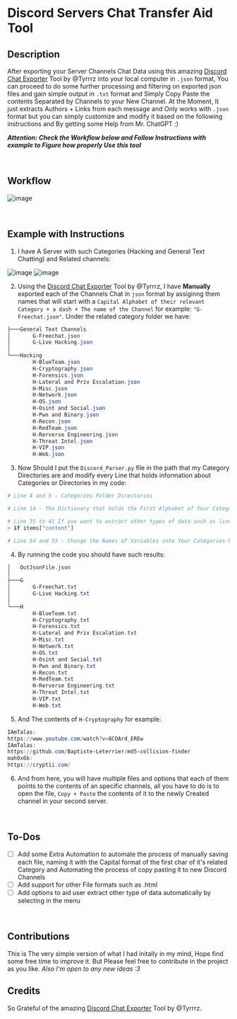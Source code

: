 
# Discord Servers Chat Transfer Aid Tool

## Description
After exporting your Server Channels Chat Data using this amazing [Discord Chat Exporter](https://github.com/Tyrrrz/DiscordChatExporter) Tool by @Tyrrrz into your local computer in `.json` format, You can proceed to do some further processing and filtering on exported json files and gain simple output in `.txt` format and Simply Copy Paste the contents Separated by Channels to your New Channel. At the Moment, It just extracts Authors + Links from each message and Only works with `.json` format but you can simply customize and modify it based on the following instructions and By getting some Help from Mr. ChatGPT :)

***Attention: Check the Workflow below and Follow Instructions with example to Figure how properly Use this tool***

<br />

## Workflow
![image](https://github.com/sologeekk/discord-chat-transfer/assets/74742927/b8c64c36-f13b-4145-b922-c1f92f6afeff)


<br />

## Example with Instructions
1. I have A Server with such Categories (Hacking and General Text Chatting) and Related channels:

![image](https://github.com/sologeekk/discord-chat-transfer/assets/74742927/82304093-be20-475a-b900-ad7f4298863c)
![image](https://github.com/sologeekk/discord-chat-transfer/assets/74742927/ba1587a5-58b6-4da7-98d3-4ee31bf3b040)


2. Using the [Discord Chat Exporter](https://github.com/Tyrrrz/DiscordChatExporter) Tool by @Tyrrrz, I have **Manually** exported each of the Channels Chat in `json` format by assiginng them names that will start with a `Capital Alphabet of their relevant Category + a dash + The name of the Channel` for example: `"G-Freechat.json"`. Under the related category folder we have:
```powershell
├───General Text Channels
│       G-Freechat.json
│       G-Live Hacking.json
│
└───Hacking
        H-BlueTeam.json
        H-Cryptography.json
        H-Forensics.json
        H-Lateral and Priv Escalation.json
        H-Misc.json
        H-Network.json
        H-OS.json
        H-Osint and Social.json
        H-Pwn and Binary.json
        H-Recon.json
        H-RedTeam.json
        H-Rerverse Engineering.json
        H-Threat Intel.json
        H-VIP.json
        H-Web.json
```

3. Now Should I put the `Discord_Parser.py` file in the path that my Category Directories are and modify every Line that holds information about Categories or Directories in my code:
```python
# Line 4 and 5 - Categories Folder Directories

# Line 14 - The Dictionary that holds the First Alphabet of Your Categories 

# Line 35 to 41 If you want to extract other types of data such as line 37:
> if items["content"]

# Line 54 and 55 - Change the Names of Variables into Your Categories Names
```

4. By running the code you should have such results:
```powershell
│   OutJsonFile.json
│
├───G
│       G-Freechat.txt
│       G-Live Hacking.txt
│
└───H
        H-BlueTeam.txt
        H-Cryptography.txt
        H-Forensics.txt
        H-Lateral and Priv Escalation.txt
        H-Misc.txt
        H-Network.txt
        H-OS.txt
        H-Osint and Social.txt
        H-Pwn and Binary.txt
        H-Recon.txt
        H-RedTeam.txt
        H-Rerverse Engineering.txt
        H-Threat Intel.txt
        H-VIP.txt
        H-Web.txt
```

5. And The contents of `H-Cryptography` for example:
```powershell
IAmTalas:
https://www.youtube.com/watch?v=8COArd_EREw
IAmTalas:
https://github.com/Baptiste-Leterrier/md5-collision-finder
mah0x6b:
https://cryptii.com/
```

6. And from here, you will have multiple files and options that each of them points to the contents of an specific channels, all you have to do is to open the file, `Copy + Paste` the contents of it to the newly Created channel in your second server.

<br />

## To-Dos
- [ ] Add some Extra Automation to automate the process of manually saving each file, naming it with the Capital format of the first char of it's related Category and Automating the process of copy pasting it to new Discord Channels
- [ ] Add support for other File formats such as .html
- [ ] Add options to aid user extract other type of data automatically by selecting in the menu

<br />

## Contributions
This is The very simple version of what I had initally in my mind, Hope find some free time to improve it. But Please feel free to contribute in the project as you like. 
*Also I'm open to any new ideas :3*

## Credits
So Grateful of the amazing [Discord Chat Exporter](https://github.com/Tyrrrz/DiscordChatExporter) Tool by @Tyrrrz. 
